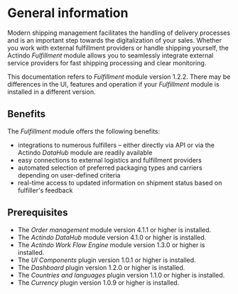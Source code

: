 # General information

Modern shipping management facilitates the handling of delivery processes and is an important step towards the digitalization of your sales. Whether you work with external fulfillment providers or handle shipping yourself, the Actindo *Fulfillment* module allows you to seamlessly integrate external service providers for fast shipping processing and clear monitoring.   

This documentation refers to *Fulfillment* module version 1.2.2. There may be differences in the UI, features and operation if your *Fulfillment* module is installed in a different version.


## Benefits

The *Fulfillment* module offers the following benefits:

- integrations to numerous fulfillers &ndash; either directly via API or via the Actindo *DataHub* module are readily available
- easy connections to external logistics and fulfillment providers
- automated selection of preferred packaging types and carriers depending on user-defined criteria
- real-time access to updated information on shipment status based on fulfiller's feedback


## Prerequisites

- The *Order management* module version 4.1.1 or higher is installed.
- The *Actindo DataHub* module version 4.1.0 or higher is installed.
- The *Actindo Work Flow Engine* module version 1.3.0 or higher is installed.
- The *UI Components* plugin version 1.0.1 or higher is installed.
- The *Dashboard* plugin version 1.2.0 or higher is installed.
- The *Countries and languages* plugin version 1.1.0 or higher is installed.
- The *Currency* plugin version 1.0.9 or higher is installed.



